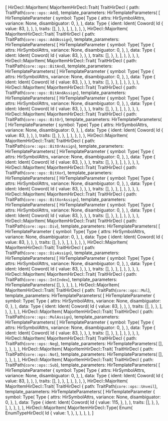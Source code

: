 [
    HirDecl::MajorItem(
        MajorItemHirDecl::Trait(
            TraitHirDecl {
                path: TraitPath(`core::ops::Add`),
                template_parameters: HirTemplateParameters(
                    [
                        HirTemplateParameter {
                            symbol: Type(
                                Type {
                                    attrs: HirSymbolAttrs,
                                    variance: None,
                                    disambiguator: 0,
                                },
                            ),
                            data: Type {
                                ident: Ident(
                                    Coword(
                                        Id {
                                            value: 83,
                                        },
                                    ),
                                ),
                                traits: [],
                            },
                        },
                    ],
                ),
            },
        ),
    ),
    HirDecl::MajorItem(
        MajorItemHirDecl::Trait(
            TraitHirDecl {
                path: TraitPath(`core::ops::AddAssign`),
                template_parameters: HirTemplateParameters(
                    [
                        HirTemplateParameter {
                            symbol: Type(
                                Type {
                                    attrs: HirSymbolAttrs,
                                    variance: None,
                                    disambiguator: 0,
                                },
                            ),
                            data: Type {
                                ident: Ident(
                                    Coword(
                                        Id {
                                            value: 83,
                                        },
                                    ),
                                ),
                                traits: [],
                            },
                        },
                    ],
                ),
            },
        ),
    ),
    HirDecl::MajorItem(
        MajorItemHirDecl::Trait(
            TraitHirDecl {
                path: TraitPath(`core::ops::BitAnd`),
                template_parameters: HirTemplateParameters(
                    [
                        HirTemplateParameter {
                            symbol: Type(
                                Type {
                                    attrs: HirSymbolAttrs,
                                    variance: None,
                                    disambiguator: 0,
                                },
                            ),
                            data: Type {
                                ident: Ident(
                                    Coword(
                                        Id {
                                            value: 83,
                                        },
                                    ),
                                ),
                                traits: [],
                            },
                        },
                    ],
                ),
            },
        ),
    ),
    HirDecl::MajorItem(
        MajorItemHirDecl::Trait(
            TraitHirDecl {
                path: TraitPath(`core::ops::BitAndAssign`),
                template_parameters: HirTemplateParameters(
                    [
                        HirTemplateParameter {
                            symbol: Type(
                                Type {
                                    attrs: HirSymbolAttrs,
                                    variance: None,
                                    disambiguator: 0,
                                },
                            ),
                            data: Type {
                                ident: Ident(
                                    Coword(
                                        Id {
                                            value: 83,
                                        },
                                    ),
                                ),
                                traits: [],
                            },
                        },
                    ],
                ),
            },
        ),
    ),
    HirDecl::MajorItem(
        MajorItemHirDecl::Trait(
            TraitHirDecl {
                path: TraitPath(`core::ops::BitOr`),
                template_parameters: HirTemplateParameters(
                    [
                        HirTemplateParameter {
                            symbol: Type(
                                Type {
                                    attrs: HirSymbolAttrs,
                                    variance: None,
                                    disambiguator: 0,
                                },
                            ),
                            data: Type {
                                ident: Ident(
                                    Coword(
                                        Id {
                                            value: 83,
                                        },
                                    ),
                                ),
                                traits: [],
                            },
                        },
                    ],
                ),
            },
        ),
    ),
    HirDecl::MajorItem(
        MajorItemHirDecl::Trait(
            TraitHirDecl {
                path: TraitPath(`core::ops::BitOrAssign`),
                template_parameters: HirTemplateParameters(
                    [
                        HirTemplateParameter {
                            symbol: Type(
                                Type {
                                    attrs: HirSymbolAttrs,
                                    variance: None,
                                    disambiguator: 0,
                                },
                            ),
                            data: Type {
                                ident: Ident(
                                    Coword(
                                        Id {
                                            value: 83,
                                        },
                                    ),
                                ),
                                traits: [],
                            },
                        },
                    ],
                ),
            },
        ),
    ),
    HirDecl::MajorItem(
        MajorItemHirDecl::Trait(
            TraitHirDecl {
                path: TraitPath(`core::ops::BitXor`),
                template_parameters: HirTemplateParameters(
                    [
                        HirTemplateParameter {
                            symbol: Type(
                                Type {
                                    attrs: HirSymbolAttrs,
                                    variance: None,
                                    disambiguator: 0,
                                },
                            ),
                            data: Type {
                                ident: Ident(
                                    Coword(
                                        Id {
                                            value: 83,
                                        },
                                    ),
                                ),
                                traits: [],
                            },
                        },
                    ],
                ),
            },
        ),
    ),
    HirDecl::MajorItem(
        MajorItemHirDecl::Trait(
            TraitHirDecl {
                path: TraitPath(`core::ops::BitXorAssign`),
                template_parameters: HirTemplateParameters(
                    [
                        HirTemplateParameter {
                            symbol: Type(
                                Type {
                                    attrs: HirSymbolAttrs,
                                    variance: None,
                                    disambiguator: 0,
                                },
                            ),
                            data: Type {
                                ident: Ident(
                                    Coword(
                                        Id {
                                            value: 83,
                                        },
                                    ),
                                ),
                                traits: [],
                            },
                        },
                    ],
                ),
            },
        ),
    ),
    HirDecl::MajorItem(
        MajorItemHirDecl::Trait(
            TraitHirDecl {
                path: TraitPath(`core::ops::Div`),
                template_parameters: HirTemplateParameters(
                    [
                        HirTemplateParameter {
                            symbol: Type(
                                Type {
                                    attrs: HirSymbolAttrs,
                                    variance: None,
                                    disambiguator: 0,
                                },
                            ),
                            data: Type {
                                ident: Ident(
                                    Coword(
                                        Id {
                                            value: 83,
                                        },
                                    ),
                                ),
                                traits: [],
                            },
                        },
                    ],
                ),
            },
        ),
    ),
    HirDecl::MajorItem(
        MajorItemHirDecl::Trait(
            TraitHirDecl {
                path: TraitPath(`core::ops::DivAssign`),
                template_parameters: HirTemplateParameters(
                    [
                        HirTemplateParameter {
                            symbol: Type(
                                Type {
                                    attrs: HirSymbolAttrs,
                                    variance: None,
                                    disambiguator: 0,
                                },
                            ),
                            data: Type {
                                ident: Ident(
                                    Coword(
                                        Id {
                                            value: 83,
                                        },
                                    ),
                                ),
                                traits: [],
                            },
                        },
                    ],
                ),
            },
        ),
    ),
    HirDecl::MajorItem(
        MajorItemHirDecl::Trait(
            TraitHirDecl {
                path: TraitPath(`core::ops::IntIndex`),
                template_parameters: HirTemplateParameters(
                    [],
                ),
            },
        ),
    ),
    HirDecl::MajorItem(
        MajorItemHirDecl::Trait(
            TraitHirDecl {
                path: TraitPath(`core::ops::Mul`),
                template_parameters: HirTemplateParameters(
                    [
                        HirTemplateParameter {
                            symbol: Type(
                                Type {
                                    attrs: HirSymbolAttrs,
                                    variance: None,
                                    disambiguator: 0,
                                },
                            ),
                            data: Type {
                                ident: Ident(
                                    Coword(
                                        Id {
                                            value: 83,
                                        },
                                    ),
                                ),
                                traits: [],
                            },
                        },
                    ],
                ),
            },
        ),
    ),
    HirDecl::MajorItem(
        MajorItemHirDecl::Trait(
            TraitHirDecl {
                path: TraitPath(`core::ops::MulAssign`),
                template_parameters: HirTemplateParameters(
                    [
                        HirTemplateParameter {
                            symbol: Type(
                                Type {
                                    attrs: HirSymbolAttrs,
                                    variance: None,
                                    disambiguator: 0,
                                },
                            ),
                            data: Type {
                                ident: Ident(
                                    Coword(
                                        Id {
                                            value: 83,
                                        },
                                    ),
                                ),
                                traits: [],
                            },
                        },
                    ],
                ),
            },
        ),
    ),
    HirDecl::MajorItem(
        MajorItemHirDecl::Trait(
            TraitHirDecl {
                path: TraitPath(`core::ops::Neg`),
                template_parameters: HirTemplateParameters(
                    [],
                ),
            },
        ),
    ),
    HirDecl::MajorItem(
        MajorItemHirDecl::Trait(
            TraitHirDecl {
                path: TraitPath(`core::ops::Not`),
                template_parameters: HirTemplateParameters(
                    [],
                ),
            },
        ),
    ),
    HirDecl::MajorItem(
        MajorItemHirDecl::Trait(
            TraitHirDecl {
                path: TraitPath(`core::ops::Sub`),
                template_parameters: HirTemplateParameters(
                    [
                        HirTemplateParameter {
                            symbol: Type(
                                Type {
                                    attrs: HirSymbolAttrs,
                                    variance: None,
                                    disambiguator: 0,
                                },
                            ),
                            data: Type {
                                ident: Ident(
                                    Coword(
                                        Id {
                                            value: 83,
                                        },
                                    ),
                                ),
                                traits: [],
                            },
                        },
                    ],
                ),
            },
        ),
    ),
    HirDecl::MajorItem(
        MajorItemHirDecl::Trait(
            TraitHirDecl {
                path: TraitPath(`core::ops::Unveil`),
                template_parameters: HirTemplateParameters(
                    [
                        HirTemplateParameter {
                            symbol: Type(
                                Type {
                                    attrs: HirSymbolAttrs,
                                    variance: None,
                                    disambiguator: 0,
                                },
                            ),
                            data: Type {
                                ident: Ident(
                                    Coword(
                                        Id {
                                            value: 115,
                                        },
                                    ),
                                ),
                                traits: [],
                            },
                        },
                    ],
                ),
            },
        ),
    ),
    HirDecl::MajorItem(
        MajorItemHirDecl::Type(
            Enum(
                EnumTypeHirDecl(
                    Id {
                        value: 1,
                    },
                ),
            ),
        ),
    ),
]